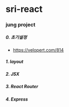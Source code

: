 # sri-react
### jung project

##### 0. 초기설정
 - https://velopert.com/814
##### 1. layout
##### 2. JSX
##### 3. React Router
##### 4. Express